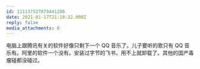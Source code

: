 ```yaml
---
id: 111137527879441288
date: 2021-01-17T21:10:32.000Z
reply: false
media_attachments: 0
---
```


电脑上跟腾讯有关的软件好像只剩下一个 QQ 音乐了。儿子要听的歌只有 QQ 音乐有。阿里的软件一个没有。安装过字节的飞书，用不上就卸载了。其他的国产毒瘤碰都没碰过。

